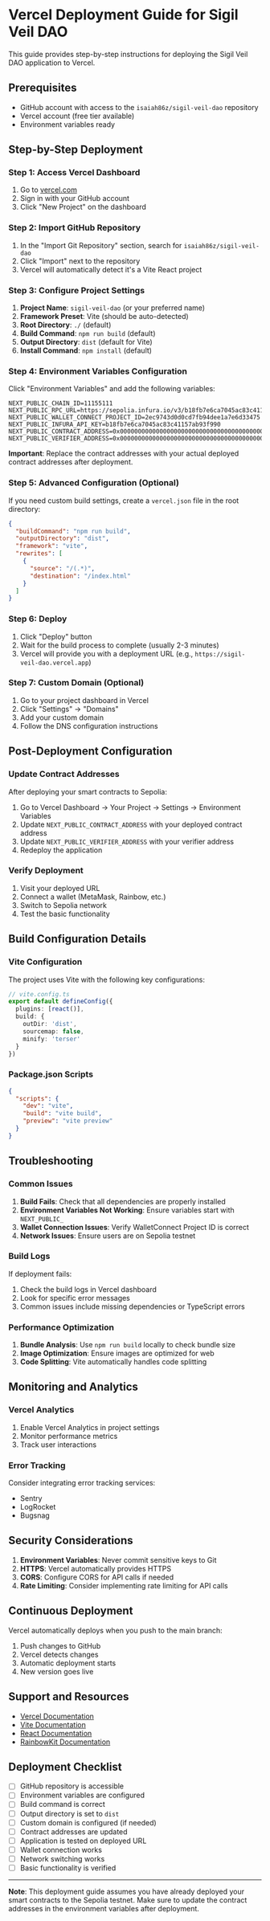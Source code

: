 # Vercel Deployment Guide for Sigil Veil DAO

This guide provides step-by-step instructions for deploying the Sigil Veil DAO application to Vercel.

## Prerequisites

- GitHub account with access to the `isaiah86z/sigil-veil-dao` repository
- Vercel account (free tier available)
- Environment variables ready

## Step-by-Step Deployment

### Step 1: Access Vercel Dashboard

1. Go to [vercel.com](https://vercel.com)
2. Sign in with your GitHub account
3. Click "New Project" on the dashboard

### Step 2: Import GitHub Repository

1. In the "Import Git Repository" section, search for `isaiah86z/sigil-veil-dao`
2. Click "Import" next to the repository
3. Vercel will automatically detect it's a Vite React project

### Step 3: Configure Project Settings

1. **Project Name**: `sigil-veil-dao` (or your preferred name)
2. **Framework Preset**: Vite (should be auto-detected)
3. **Root Directory**: `./` (default)
4. **Build Command**: `npm run build` (default)
5. **Output Directory**: `dist` (default for Vite)
6. **Install Command**: `npm install` (default)

### Step 4: Environment Variables Configuration

Click "Environment Variables" and add the following variables:

```env
NEXT_PUBLIC_CHAIN_ID=11155111
NEXT_PUBLIC_RPC_URL=https://sepolia.infura.io/v3/b18fb7e6ca7045ac83c41157ab93f990
NEXT_PUBLIC_WALLET_CONNECT_PROJECT_ID=2ec9743d0d0cd7fb94dee1a7e6d33475
NEXT_PUBLIC_INFURA_API_KEY=b18fb7e6ca7045ac83c41157ab93f990
NEXT_PUBLIC_CONTRACT_ADDRESS=0x0000000000000000000000000000000000000000
NEXT_PUBLIC_VERIFIER_ADDRESS=0x0000000000000000000000000000000000000000
```

**Important**: Replace the contract addresses with your actual deployed contract addresses after deployment.

### Step 5: Advanced Configuration (Optional)

If you need custom build settings, create a `vercel.json` file in the root directory:

```json
{
  "buildCommand": "npm run build",
  "outputDirectory": "dist",
  "framework": "vite",
  "rewrites": [
    {
      "source": "/(.*)",
      "destination": "/index.html"
    }
  ]
}
```

### Step 6: Deploy

1. Click "Deploy" button
2. Wait for the build process to complete (usually 2-3 minutes)
3. Vercel will provide you with a deployment URL (e.g., `https://sigil-veil-dao.vercel.app`)

### Step 7: Custom Domain (Optional)

1. Go to your project dashboard in Vercel
2. Click "Settings" → "Domains"
3. Add your custom domain
4. Follow the DNS configuration instructions

## Post-Deployment Configuration

### Update Contract Addresses

After deploying your smart contracts to Sepolia:

1. Go to Vercel Dashboard → Your Project → Settings → Environment Variables
2. Update `NEXT_PUBLIC_CONTRACT_ADDRESS` with your deployed contract address
3. Update `NEXT_PUBLIC_VERIFIER_ADDRESS` with your verifier address
4. Redeploy the application

### Verify Deployment

1. Visit your deployed URL
2. Connect a wallet (MetaMask, Rainbow, etc.)
3. Switch to Sepolia network
4. Test the basic functionality

## Build Configuration Details

### Vite Configuration

The project uses Vite with the following key configurations:

```typescript
// vite.config.ts
export default defineConfig({
  plugins: [react()],
  build: {
    outDir: 'dist',
    sourcemap: false,
    minify: 'terser'
  }
})
```

### Package.json Scripts

```json
{
  "scripts": {
    "dev": "vite",
    "build": "vite build",
    "preview": "vite preview"
  }
}
```

## Troubleshooting

### Common Issues

1. **Build Fails**: Check that all dependencies are properly installed
2. **Environment Variables Not Working**: Ensure variables start with `NEXT_PUBLIC_`
3. **Wallet Connection Issues**: Verify WalletConnect Project ID is correct
4. **Network Issues**: Ensure users are on Sepolia testnet

### Build Logs

If deployment fails:
1. Check the build logs in Vercel dashboard
2. Look for specific error messages
3. Common issues include missing dependencies or TypeScript errors

### Performance Optimization

1. **Bundle Analysis**: Use `npm run build` locally to check bundle size
2. **Image Optimization**: Ensure images are optimized for web
3. **Code Splitting**: Vite automatically handles code splitting

## Monitoring and Analytics

### Vercel Analytics

1. Enable Vercel Analytics in project settings
2. Monitor performance metrics
3. Track user interactions

### Error Tracking

Consider integrating error tracking services:
- Sentry
- LogRocket
- Bugsnag

## Security Considerations

1. **Environment Variables**: Never commit sensitive keys to Git
2. **HTTPS**: Vercel automatically provides HTTPS
3. **CORS**: Configure CORS for API calls if needed
4. **Rate Limiting**: Consider implementing rate limiting for API calls

## Continuous Deployment

Vercel automatically deploys when you push to the main branch:

1. Push changes to GitHub
2. Vercel detects changes
3. Automatic deployment starts
4. New version goes live

## Support and Resources

- [Vercel Documentation](https://vercel.com/docs)
- [Vite Documentation](https://vitejs.dev/guide/)
- [React Documentation](https://react.dev/)
- [RainbowKit Documentation](https://www.rainbowkit.com/docs/introduction)

## Deployment Checklist

- [ ] GitHub repository is accessible
- [ ] Environment variables are configured
- [ ] Build command is correct
- [ ] Output directory is set to `dist`
- [ ] Custom domain is configured (if needed)
- [ ] Contract addresses are updated
- [ ] Application is tested on deployed URL
- [ ] Wallet connection works
- [ ] Network switching works
- [ ] Basic functionality is verified

---

**Note**: This deployment guide assumes you have already deployed your smart contracts to the Sepolia testnet. Make sure to update the contract addresses in the environment variables after deployment.
